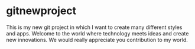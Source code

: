 # gitnewproject
This is my new git project in which I want to create many different styles and apps.
Welcome to the world where technology meets ideas and create new innovations.
We would really appreciate you contribution to my world.
